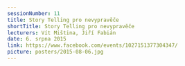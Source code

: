 ```yaml
---
sessionNumber: 11
title: Story Telling pro nevypravěče
shortTitle: Story Telling pro nevypravěče
lecturers: Vít Miština, Jiří Fabián
date: 6. srpna 2015
link: https://www.facebook.com/events/1027151377304347/
picture: posters/2015-08-06.jpg
---
```

